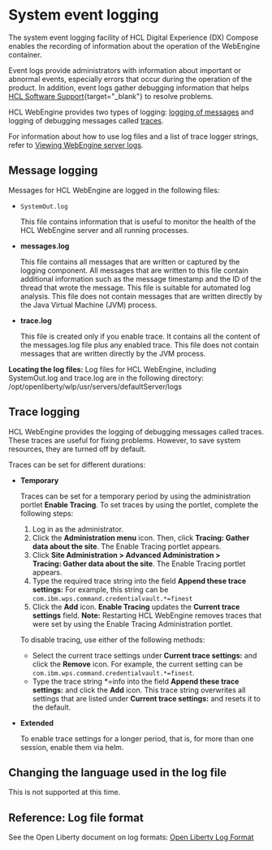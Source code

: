 # System event logging

The system event logging facility of HCL Digital Experience (DX) Compose enables the recording of information about the operation of the WebEngine container.

Event logs provide administrators with information about important or abnormal events, especially errors that occur during the operation of the product. In addition, event logs gather debugging information that helps [HCL Software Support](https://support.hcl-software.com/csm){target="_blank"} to resolve problems.

HCL WebEngine provides two types of logging: [logging of messages](#message-logging) and logging of debugging messages called [traces](#trace-logging).

For information about how to use log files and a list of trace logger strings, refer to [Viewing WebEngine server logs](../../logging_webengine.md).

## Message logging

Messages for HCL WebEngine are logged in the following files:

-   `SystemOut.log`

    This file contains information that is useful to monitor the health of the HCL WebEngine server and all running processes.

-   **messages.log**

    This file contains all messages that are written or captured by the logging component. All messages that are written to this file contain additional information such as the message timestamp and the ID of the thread that wrote the message. This file is suitable for automated log analysis. This file does not contain messages that are written directly by the Java Virtual Machine (JVM) process.

-   **trace.log**

    This file is created only if you enable trace. It contains all the content of the messages.log file plus any enabled trace. This file does not contain messages that are written directly by the JVM process.


**Locating the log files:** Log files for HCL WebEngine, including SystemOut.log and trace.log are in the following directory: /opt/openliberty/wlp/usr/servers/defaultServer/logs

## Trace logging

HCL WebEngine provides the logging of debugging messages called traces. These traces are useful for fixing problems. However, to save system resources, they are turned off by default.

Traces can be set for different durations:

-   **Temporary**

    Traces can be set for a temporary period by using the administration portlet **Enable Tracing**. To set traces by using the portlet, complete the following steps:

    1.  Log in as the administrator.
    2.  Click the **Administration menu** icon. Then, click **Tracing: Gather data about the site**. The Enable Tracing portlet appears.
    3.  Click **Site Administration > Advanced Administration > Tracing: Gather data about the site**. The Enable Tracing portlet appears.
    4.  Type the required trace string into the field **Append these trace settings:** For example, this string can be `com.ibm.wps.command.credentialvault.*=finest`
    5.  Click the **Add** icon. **Enable Tracing** updates the **Current trace settings** field.
    **Note:** Restarting HCL WebEngine removes traces that were set by using the Enable Tracing Administration portlet.

    To disable tracing, use either of the following methods:

    -   Select the current trace settings under **Current trace settings:** and click the **Remove** icon. For example, the current setting can be `com.ibm.wps.command.credentialvault.*=finest`.
    -   Type the trace string *=info into the field **Append these trace settings:** and click the **Add** icon. This trace string overwrites all settings that are listed under **Current trace settings:** and resets it to the default.
-   **Extended**

    To enable trace settings for a longer period, that is, for more than one session, enable them via helm. 

## Changing the language used in the log file

This is not supported at this time.

## Reference: Log file format

See the Open Liberty document on log formats: [Open Liberty Log Format](https://openliberty.io/docs/latest/log-trace-configuration.html#log_formats)